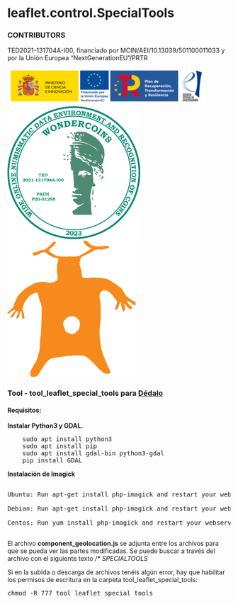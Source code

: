 # leaflet.control.SpecialTools

<h3>CONTRIBUTORS</h3>

<p>TED2021-131704A-I00, financiado por MCIN/AEI/10.13039/501100011033 y por la Unión Europea “NextGenerationEU”/PRTR</p>

<img src='https://raw.githubusercontent.com/hispanicode/tool_leaflet_special_tools/main/contributors/image.png' width='446'>

<img src='https://raw.githubusercontent.com/hispanicode/tool_leaflet_special_tools/main/contributors/WONDERLOGO_2023.gif' width='300' height='300'>

<img src='https://raw.githubusercontent.com/hispanicode/tool_leaflet_special_tools/main/dedalo.svg'>

<h3>Tool - tool_leaflet_special_tools para <a href='https://github.com/renderpci/dedalo'>Dédalo</a></h3>

<h4>Requisitos:</h4>

<p><strong>Instalar Python3 y GDAL.</strong></p>

<pre>
    sudo apt install python3
    sudo apt install pip
    sudo apt install gdal-bin python3-gdal
    pip install GDAL
</pre>

<p><strong>Instalación de Imagick</strong></p>

<pre>

Ubuntu: Run apt-get install php-imagick and restart your webserver.

Debian: Run apt-get install php-imagick and restart your webserver.

Centos: Run yum install php-imagick and restart your webserver.

</pre>

<p>
El archivo <strong>component_geolocation.js</strong> se adjunta entre los archivos para que se pueda ver las partes modificadas. Se puede buscar a través del archivo con el siguiente texto <i>/* SPECIALTOOLS</i>
</p>

<p>Si en la subida o descarga de archivos tenéis algún error, hay que habilitar los permisos de escritura en la carpeta tool_leaflet_special_tools:<p>

<pre>
chmod -R 777 tool_leaflet_special_tools
</pre>








